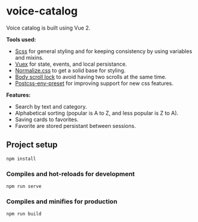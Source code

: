# voice-catalog

Voice catalog is built using Vue 2.

**Tools used:**
* [Scss](https://sass-lang.com/) for general styling and for keeping consistency by using variables and mixins.
* [Vuex](https://vuex.vuejs.org/) for state, events, and local persistance.
* [Normalize.css](https://necolas.github.io/normalize.css/) to get a solid base for styling.
* [Body scroll lock](https://github.com/willmcpo/body-scroll-lock) to avoid having two scrolls at the same time.
* [Postcss-env-preset](https://preset-env.cssdb.org/) for improving support for new css features.

**Features:**
* Search by text and category.
* Alphabetical sorting (popular is A to Z, and less popular is Z to A).
* Saving cards to favorites.
* Favorite are stored persistant between sessions.


## Project setup
```
npm install
```

### Compiles and hot-reloads for development
```
npm run serve
```

### Compiles and minifies for production
```
npm run build
```
